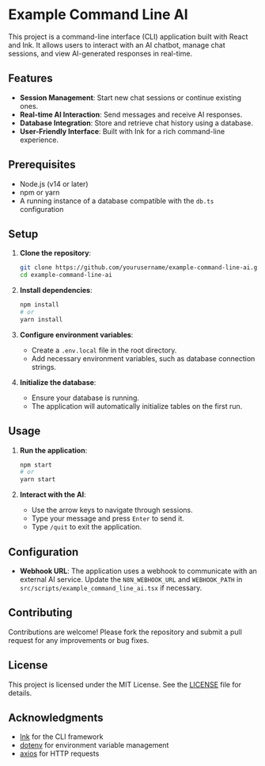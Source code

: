 # Example Command Line AI

This project is a command-line interface (CLI) application built with React and Ink. It allows users to interact with an AI chatbot, manage chat sessions, and view AI-generated responses in real-time.

## Features

- **Session Management**: Start new chat sessions or continue existing ones.
- **Real-time AI Interaction**: Send messages and receive AI responses.
- **Database Integration**: Store and retrieve chat history using a database.
- **User-Friendly Interface**: Built with Ink for a rich command-line experience.

## Prerequisites

- Node.js (v14 or later)
- npm or yarn
- A running instance of a database compatible with the `db.ts` configuration

## Setup

1. **Clone the repository**:
   ```bash
   git clone https://github.com/yourusername/example-command-line-ai.git
   cd example-command-line-ai
   ```

2. **Install dependencies**:
   ```bash
   npm install
   # or
   yarn install
   ```

3. **Configure environment variables**:
   - Create a `.env.local` file in the root directory.
   - Add necessary environment variables, such as database connection strings.

4. **Initialize the database**:
   - Ensure your database is running.
   - The application will automatically initialize tables on the first run.

## Usage

1. **Run the application**:
   ```bash
   npm start
   # or
   yarn start
   ```

2. **Interact with the AI**:
   - Use the arrow keys to navigate through sessions.
   - Type your message and press `Enter` to send it.
   - Type `/quit` to exit the application.

## Configuration

- **Webhook URL**: The application uses a webhook to communicate with an external AI service. Update the `N8N_WEBHOOK_URL` and `WEBHOOK_PATH` in `src/scripts/example_command_line_ai.tsx` if necessary.

## Contributing

Contributions are welcome! Please fork the repository and submit a pull request for any improvements or bug fixes.

## License

This project is licensed under the MIT License. See the [LICENSE](LICENSE) file for details.

## Acknowledgments

- [Ink](https://github.com/vadimdemedes/ink) for the CLI framework
- [dotenv](https://github.com/motdotla/dotenv) for environment variable management
- [axios](https://github.com/axios/axios) for HTTP requests 